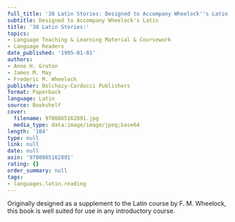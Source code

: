 ```yaml
---
full_title: '38 Latin Stories: Designed to Accompany Wheelock''s Latin'
subtitle: Designed to Accompany Wheelock's Latin
title: '38 Latin Stories:'
topics:
- Language Teaching & Learning Material & Coursework
- Language Readers
date_published: '1995-01-01'
authors:
- Anne H. Groton
- James M. May
- Frederic M. Wheelock
publisher: Bolchazy-Carducci Publishers
format: Paperback
language: Latin
source: Bookshelf
cover:
  filename: 9780865162891.jpg
  media_type: data:image/image/jpeg;base64
length: '104'
type: null
link: null
date: null
asin: '9780865162891'
rating: {}
order_summary: null
tags:
- languages.latin.reading
---
```

Originally designed as a supplement to the Latin course by F. M. Wheelock, this book is well suited for use in any introductory course.
